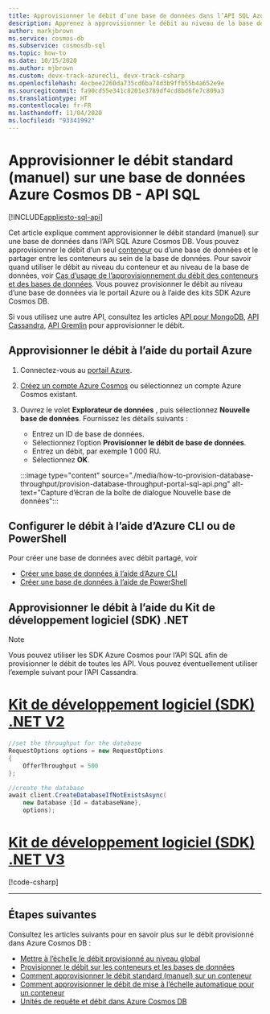 ```yaml
---
title: Approvisionner le débit d’une base de données dans l’API SQL Azure Cosmos DB
description: Apprenez à approvisionner le débit au niveau de la base de données dans l’API SQL Azure Cosmos DB à l’aide du Portail Azure, de l’interface CLI, de PowerShell et des différents Kits de développement logiciel (SDK).
author: markjbrown
ms.service: cosmos-db
ms.subservice: cosmosdb-sql
ms.topic: how-to
ms.date: 10/15/2020
ms.author: mjbrown
ms.custom: devx-track-azurecli, devx-track-csharp
ms.openlocfilehash: 4ecbee2260da735cd6ba74d3b9ffb55b4a652e9e
ms.sourcegitcommit: fa90cd55e341c8201e3789df4cd8bd6fe7c809a3
ms.translationtype: HT
ms.contentlocale: fr-FR
ms.lasthandoff: 11/04/2020
ms.locfileid: "93341992"
---
```

# <a name="provision-standard-manual-throughput-on-a-database-in-azure-cosmos-db---sql-api"></a>Approvisionner le débit standard (manuel) sur une base de données Azure Cosmos DB - API SQL
[!INCLUDE[appliesto-sql-api](includes/appliesto-sql-api.md)]

Cet article explique comment approvisionner le débit standard (manuel) sur une base de données dans l’API SQL Azure Cosmos DB. Vous pouvez approvisionner le débit d’un seul [conteneur](how-to-provision-container-throughput.md) ou d’une base de données et le partager entre les conteneurs au sein de la base de données. Pour savoir quand utiliser le débit au niveau du conteneur et au niveau de la base de données, voir [Cas d’usage de l’approvisionnement du débit des conteneurs et des bases de données](set-throughput.md). Vous pouvez provisionner le débit au niveau d’une base de données via le portail Azure ou à l’aide des kits SDK Azure Cosmos DB.

Si vous utilisez une autre API, consultez les articles [API pour MongoDB](how-to-provision-throughput-mongodb.md), [API Cassandra](how-to-provision-throughput-cassandra.md), [API Gremlin](how-to-provision-throughput-gremlin.md) pour approvisionner le débit.

## <a name="provision-throughput-using-azure-portal"></a>Approvisionner le débit à l’aide du portail Azure

1. Connectez-vous au [portail Azure](https://portal.azure.com/).

1. [Créez un compte Azure Cosmos](create-sql-api-dotnet.md#create-account) ou sélectionnez un compte Azure Cosmos existant.

1. Ouvrez le volet **Explorateur de données** , puis sélectionnez **Nouvelle base de données**. Fournissez les détails suivants :

   * Entrez un ID de base de données.
   * Sélectionnez l’option **Provisionner le débit de base de données**.
   * Entrez un débit, par exemple 1 000 RU.
   * Sélectionnez **OK**.

    :::image type="content" source="./media/how-to-provision-database-throughput/provision-database-throughput-portal-sql-api.png" alt-text="Capture d’écran de la boîte de dialogue Nouvelle base de données":::

## <a name="provision-throughput-using-azure-cli-or-powershell"></a>Configurer le débit à l’aide d’Azure CLI ou de PowerShell

Pour créer une base de données avec débit partagé, voir

* [Créer une base de données à l’aide d’Azure CLI](manage-with-cli.md#create-a-database-with-shared-throughput)
* [Créer une base de données à l’aide de PowerShell](manage-with-powershell.md#create-db-ru)

## <a name="provision-throughput-using-net-sdk"></a>Approvisionner le débit à l’aide du Kit de développement logiciel (SDK) .NET

> [!Note]
> Vous pouvez utiliser les SDK Azure Cosmos pour l’API SQL afin de provisionner le débit de toutes les API. Vous pouvez éventuellement utiliser l’exemple suivant pour l’API Cassandra.

# <a name="net-sdk-v2"></a>[Kit de développement logiciel (SDK) .NET V2](#tab/dotnetv2)

```csharp
//set the throughput for the database
RequestOptions options = new RequestOptions
{
    OfferThroughput = 500
};

//create the database
await client.CreateDatabaseIfNotExistsAsync(
    new Database {Id = databaseName},  
    options);
```

# <a name="net-sdk-v3"></a>[Kit de développement logiciel (SDK) .NET V3](#tab/dotnetv3)

[!code-csharp[](~/samples-cosmosdb-dotnet-v3/Microsoft.Azure.Cosmos/tests/Microsoft.Azure.Cosmos.Tests/SampleCodeForDocs/DatabaseDocsSampleCode.cs?name=DatabaseCreateWithThroughput)]

---

## <a name="next-steps"></a>Étapes suivantes

Consultez les articles suivants pour en savoir plus sur le débit provisionné dans Azure Cosmos DB :

* [Mettre à l’échelle le débit provisionné au niveau global](./request-units.md)
* [Provisionner le débit sur les conteneurs et les bases de données](set-throughput.md)
* [Comment approvisionner le débit standard (manuel) sur un conteneur](how-to-provision-container-throughput.md)
* [Comment approvisionner le débit de mise à l’échelle automatique pour un conteneur](how-to-provision-autoscale-throughput.md)
* [Unités de requête et débit dans Azure Cosmos DB](request-units.md)